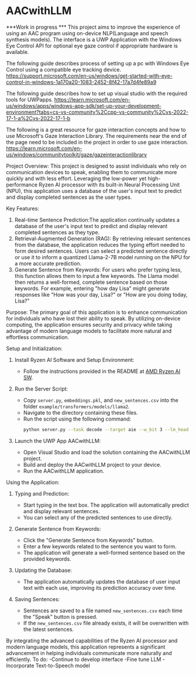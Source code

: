 # AACwithLLM
***Work in progress ***
This project aims to improve the experience of using an AAC program using on-device NLP(Language and speech synthesis models). The interface is a UWP Application with the Windows Eye Control API for optional eye gaze control if appropriate hardware is available.

The following guide describes process of setting up a pc with Windows Eye Control using a compatible eye tracking device. https://support.microsoft.com/en-us/windows/get-started-with-eye-control-in-windows-1a170a20-1083-2452-8f42-17a7d4fe89a9

The following guide describes how to set up visual studio with the required tools for UWPapps. https://learn.microsoft.com/en-us/windows/apps/windows-app-sdk/set-up-your-development-environment?tabs=cs-vs-community%2Ccpp-vs-community%2Cvs-2022-17-1-a%2Cvs-2022-17-1-b

The following is a great resource for gaze interaction concepts and how to use Microsoft's Gaze Interaction Library. The requirements near the end of the page need to be included in the project in order to use gaze interaction. https://learn.microsoft.com/en-us/windows/communitytoolkit/gaze/gazeinteractionlibrary

Project Overview:
This project is designed to assist individuals who rely on communication devices to speak, enabling them to communicate more quickly and with less effort. Leveraging the low-power yet high-performance Ryzen AI processor with its built-in Neural Processing Unit (NPU), this application uses a database of the user's input text to predict and display completed sentences as the user types.

Key Features:
1. Real-time Sentence Prediction:The application continually updates a database of the user's input text to predict and display relevant completed sentences as they type.
2. Retrieval-Augmented Generation (RAG): By retrieving relevant sentences from the database, the application reduces the typing effort needed to form desired sentences. Users can select a predicted sentence directly or use it to inform a quantized Llama-2-7B model running on the NPU for a more accurate prediction.
3. Generate Sentence from Keywords: For users who prefer typing less, this function allows them to input a few keywords. The Llama model then returns a well-formed, complete sentence based on those keywords. For example, entering "how day Lisa" might generate responses like "How was your day, Lisa?" or "How are you doing today, Lisa?"

Purpose:
The primary goal of this application is to enhance communication for individuals who have lost their ability to speak. By utilizing on-device computing, the application ensures security and privacy while taking advantage of modern language models to facilitate more natural and effortless communication.

Setup and Initialization:

1. Install Ryzen AI Software and Setup Environment:
   - Follow the instructions provided in the README at [AMD Ryzen AI SW](https://github.com/amd/RyzenAI-SW/tree/1.1/example/transformers/models/llama2).

2. Run the Server Script:
   - Copy `server.py`, `embeddings.pkl`, and `new_sentences.csv` into the folder `example/transformers/models/llama2`.
   - Navigate to the directory containing these files.
   - Run the script using the following command:
     ```bash
     python server.py --task decode --target aie --w_bit 3 --lm_head --flash_attention
     ```

3. Launch the UWP App AACwithLLM:
   - Open Visual Studio and load the solution containing the AACwithLLM project.
   - Build and deploy the AACwithLLM project to your device.
   - Run the AACwithLLM application.

Using the Application:

1. Typing and Prediction:
   - Start typing in the text box. The application will automatically predict and display relevant sentences.
   - You can select any of the predicted sentences to use directly.

2. Generate Sentence from Keywords:
   - Click the "Generate Sentence from Keywords" button.
   - Enter a few keywords related to the sentence you want to form.
   - The application will generate a well-formed sentence based on the provided keywords.

3. Updating the Database:
   - The application automatically updates the database of user input text with each use, improving its prediction accuracy over time.

4. Saving Sentences:
   - Sentences are saved to a file named `new_sentences.csv` each time the "Speak" button is pressed.
   - If the `new_sentences.csv` file already exists, it will be overwritten with the latest sentences.

By integrating the advanced capabilities of the Ryzen AI processor and modern language models, this application represents a significant advancement in helping individuals communicate more naturally and efficiently.
To do:
-Continue to develop interface
-Fine tune LLM
-Incorporate Text-to-Speech model
